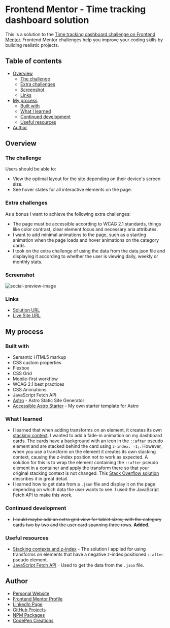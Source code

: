 # Frontend Mentor - Time tracking dashboard solution

This is a solution to the [Time tracking dashboard challenge on Frontend Mentor](https://www.frontendmentor.io/challenges/time-tracking-dashboard-UIQ7167Jw). Frontend Mentor challenges help you improve your coding skills by building realistic projects. 

## Table of contents

- [Overview](#overview)
  - [The challenge](#the-challenge)
  - [Extra challenges](#extra-challenges)
  - [Screenshot](#screenshot)
  - [Links](#links)
- [My process](#my-process)
  - [Built with](#built-with)
  - [What I learned](#what-i-learned)
  - [Continued development](#continued-development)
  - [Useful resources](#useful-resources)
- [Author](#author)

## Overview

### The challenge

Users should be able to:

- View the optimal layout for the site depending on their device's screen size.
- See hover states for all interactive elements on the page.

### Extra challenges

As a bonus I want to achieve the following extra challenges:

- The page must be accessible according to WCAG 2.1 standards, things like color contrast, clear element focus and necessary aria attributes.
- I want to add minimal animations to the page, such as a starting animation when the page loads and hover animations on the category cards.
- I took on the extra challenge of using the data from the data.json file and displaying it according to whether the user is viewing daily, weekly or monthly stats.

### Screenshot

![social-preview-image](https://user-images.githubusercontent.com/3909046/136522531-a94558cb-0cb2-431a-8518-66fb0bab9442.png)

### Links

- [Solution URL](https://www.frontendmentor.io/solutions/)
- [Live Site URL](https://markteekman.github.io/time-tracking-dashboard/)

## My process

### Built with

- Semantic HTML5 markup
- CSS custom properties
- Flexbox
- CSS Grid
- Mobile-first workflow
- WCAG 2.1 best practices
- CSS Animations
- JavaScript Fetch API
- [Astro](https://astro.build) - Astro Static Site Generator
- [Accessible Astro Starter](https://github.com/markteekman/accessible-astro-starter) - My own starter template for Astro

### What I learned

- I learned that when adding transforms on an element, it creates its own [stacking context](https://developer.mozilla.org/en-US/docs/Web/CSS/CSS_Positioning/Understanding_z_index/The_stacking_context). I wanted to add a fade-in animation on my dashboard cards. The cards have a background with an icon in the `::after` pseudo element and are stacked behind the card using `z-index: -1;`. However, when you use a transform on the element it creates its own stacking context, causing the z-index position not to work as expected. A solution for this is to wrap the element containing the `::after` pseudo element in a container and apply the transform there so that your original stacking context is not changed. This [Stack Overflow solution](https://stackoverflow.com/questions/20851452/z-index-is-canceled-by-setting-transformrotate) describes it in great detail.
- I learned how to get data from a `.json` file and display it on the page depending on which data the user wants to see. I used the JavaScript Fetch API to make this work.

### Continued development

- ~~I could maybe add an extra grid view for tablet sizes, with the category cards two by two and the user card spanning three rows.~~ **Added**.

### Useful resources

- [Stacking contexts and z-index](https://stackoverflow.com/questions/20851452/z-index-is-canceled-by-setting-transformrotate) - The solution I applied for using transforms on elements that have a negative z-index positioned `::after` pseudo element.
- [JavaScript Fetch API](https://developer.mozilla.org/en-US/docs/Web/API/Fetch_API/Using_Fetch) - Used to get the data from the `.json` file.

## Author

- [Personal Website](https://www.markteekman.nl)
- [Frontend Mentor Profile](https://www.frontendmentor.io/profile/markteekman)
- [LinkedIn Page](https://nl.linkedin.com/in/markteekman)
- [GitHub Projects](https://github.com/markteekman)
- [NPM Packages](https://www.npmjs.com/~markteekman)
- [CodePen Creations](https://codepen.io/markteekman)
